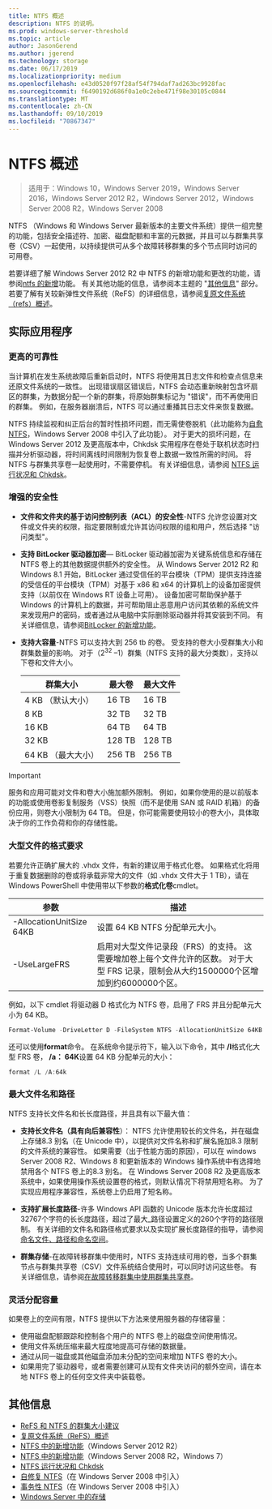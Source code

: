 ```yaml
---
title: NTFS 概述
description: NTFS 的说明。
ms.prod: windows-server-threshold
ms.topic: article
author: JasonGerend
ms.author: jgerend
ms.technology: storage
ms.date: 06/17/2019
ms.localizationpriority: medium
ms.openlocfilehash: e43d0520f97f28af54f794daf7ad263bc9928fac
ms.sourcegitcommit: f6490192d686f0a1e0c2ebe471f98e30105c0844
ms.translationtype: MT
ms.contentlocale: zh-CN
ms.lasthandoff: 09/10/2019
ms.locfileid: "70867347"
---
```

# <a name="ntfs-overview"></a>NTFS 概述

>适用于：Windows 10，Windows Server 2019，Windows Server 2016，Windows Server 2012 R2，Windows Server 2012，Windows Server 2008 R2，Windows Server 2008

NTFS （Windows 和 Windows Server 最新版本的主要文件系统）提供一组完整的功能，包括安全描述符、加密、磁盘配额和丰富的元数据，并且可以与群集共享卷（CSV）一起使用，以持续提供可从多个故障转移群集的多个节点同时访问的可用卷。

若要详细了解 Windows Server 2012 R2 中 NTFS 的新增功能和更改的功能，请参阅[ntfs 的新增](https://docs.microsoft.com/previous-versions/windows/it-pro/windows-server-2012-r2-and-2012/dn466520(v%3dws.11))功能。 有关其他功能的信息，请参阅本主题的 "[其他信息](#additional-information)" 部分。 若要了解有关较新弹性文件系统（ReFS）的详细信息，请参阅[复原文件系统（refs）概述](../refs/refs-overview.md)。

## <a name="practical-applications"></a>实际应用程序

### <a name="increased-reliability"></a>更高的可靠性

当计算机在发生系统故障后重新启动时，NTFS 将使用其日志文件和检查点信息来还原文件系统的一致性。 出现错误扇区错误后，NTFS 会动态重新映射包含坏扇区的群集，为数据分配一个新的群集，将原始群集标记为 "错误"，而不再使用旧的群集。 例如，在服务器崩溃后，NTFS 可以通过重播其日志文件来恢复数据。

NTFS 持续监视和纠正后台的暂时性损坏问题，而无需使卷脱机（此功能称为[自愈 NTFS](https://docs.microsoft.com/previous-versions/windows/it-pro/windows-server-2008-R2-and-2008/cc771388(v=ws.10))，Windows Server 2008 中引入了此功能）。 对于更大的损坏问题，在 Windows Server 2012 及更高版本中，Chkdsk 实用程序在卷处于联机状态时扫描并分析驱动器，将时间离线时间限制为恢复卷上数据一致性所需的时间。 将 NTFS 与群集共享卷一起使用时，不需要停机。 有关详细信息，请参阅 [NTFS 运行状况和 Chkdsk](https://docs.microsoft.com/previous-versions/windows/it-pro/windows-server-2012-r2-and-2012/hh831536(v%3dws.11))。

### <a name="increased-security"></a>增强的安全性

- **文件和文件夹的基于访问控制列表（ACL）的安全性**-NTFS 允许您设置对文件或文件夹的权限，指定要限制或允许其访问权限的组和用户，然后选择 "访问类型"。

- **支持 BitLocker 驱动器加密**— BitLocker 驱动器加密为关键系统信息和存储在 NTFS 卷上的其他数据提供额外的安全性。 从 Windows Server 2012 R2 和 Windows 8.1 开始，BitLocker 通过受信任的平台模块（TPM）提供支持连接的受信任的平台模块（TPM）对基于 x86 和 x64 的计算机上的设备加密提供支持（以前仅在 Windows RT 设备上可用）。 设备加密可帮助保护基于 Windows 的计算机上的数据，并可帮助阻止恶意用户访问其依赖的系统文件来发现用户的密码，或者通过从电脑中实际删除驱动器并将其安装到不同。 有关详细信息，请参阅[BitLocker 的新增功能](https://docs.microsoft.com/previous-versions/windows/it-pro/windows-server-2012-r2-and-2012/dn306081(v%3dws.11))。

- **支持大容量**-NTFS 可以支持大到 256 tb 的卷。 受支持的卷大小受群集大小和群集数量的影响。 对于（2<sup>32</sup> –1）群集（NTFS 支持的最大分类数），支持以下卷和文件大小。

  |群集大小|最大卷|最大文件|
  |---|---|---|
  |4 KB （默认大小）|16 TB|16 TB|
  |8 KB|32 TB|32 TB|
  |16 KB|64 TB|64 TB|
  |32 KB|128 TB|128 TB|
  |64 KB （最大大小）|256 TB|256 TB|

>[!IMPORTANT]
>服务和应用可能对文件和卷大小施加额外限制。 例如，如果你使用的是以前版本的功能或使用卷影复制服务（VSS）快照（而不是使用 SAN 或 RAID 机箱）的备份应用，则卷大小限制为 64 TB。 但是，你可能需要使用较小的卷大小，具体取决于你的工作负荷和你的存储性能。

### <a name="formatting-requirements-for-large-files"></a>大型文件的格式要求

若要允许正确扩展大的 .vhdx 文件，有新的建议用于格式化卷。 如果格式化将用于重复数据删除的卷或将承载非常大的文件（如 .vhdx 文件大于 1 TB），请在 Windows PowerShell 中使用带以下参数的**格式化卷**cmdlet。

|参数|描述|
|---|---|
|-AllocationUnitSize 64KB|设置 64 KB NTFS 分配单元大小。|
|-UseLargeFRS|启用对大型文件记录段（FRS）的支持。 这需要增加卷上每个文件允许的区数。 对于大型 FRS 记录，限制会从大约1500000个区增加到约6000000个区。|

例如，以下 cmdlet 将驱动器 D 格式化为 NTFS 卷，启用了 FRS 并且分配单元大小为 64 KB。

```PowerShell
Format-Volume -DriveLetter D -FileSystem NTFS -AllocationUnitSize 64KB -UseLargeFRS
```

还可以使用**format**命令。 在系统命令提示符下，输入以下命令，其中 **/l**格式化大型 FRS 卷， **/a： 64K**设置 64 KB 分配单元的大小：

```PowerShell
format /L /A:64k
```

### <a name="maximum-file-name-and-path"></a>最大文件名和路径

NTFS 支持长文件名和长长度路径，并且具有以下最大值：

- **支持长文件名（具有向后兼容性**）： NTFS 允许使用较长的文件名，并在磁盘上存储8.3 别名（在 Unicode 中），以提供对文件名称和扩展名施加8.3 限制的文件系统的兼容性。 如果需要（出于性能方面的原因），可以在 windows Server 2008 R2、Windows 8 和更新版本的 Windows 操作系统中有选择地禁用各个 NTFS 卷上的8.3 别名。
  在 Windows Server 2008 R2 及更高版本系统中，如果使用操作系统设置卷的格式，则默认情况下将禁用短名称。 为了实现应用程序兼容性，系统卷上仍启用了短名称。

- **支持扩展长度路径**-许多 Windows API 函数的 Unicode 版本允许长度超过32767个字符的长长度路径，超过了最大\_路径设置定义的260个字符的路径限制。 有关详细的文件名和路径格式要求以及实现扩展长度路径的指导，请参阅[命名文件、路径和命名空间](https://msdn.microsoft.com/library/windows/desktop/aa365247)。

- **群集存储**-在故障转移群集中使用时，NTFS 支持连续可用的卷，当多个群集节点与群集共享卷（CSV）文件系统结合使用时，可以同时访问这些卷。 有关详细信息，请参阅[在故障转移群集中使用群集共享卷](../../failover-clustering/failover-cluster-csvs.md)。

### <a name="flexible-allocation-of-capacity"></a>灵活分配容量

如果卷上的空间有限，NTFS 提供以下方法来使用服务器的存储容量：

- 使用磁盘配额跟踪和控制各个用户的 NTFS 卷上的磁盘空间使用情况。
- 使用文件系统压缩来最大程度地提高可存储的数据量。
- 通过从同一磁盘或其他磁盘添加未分配的空间来增加 NTFS 卷的大小。
- 如果用完了驱动器号，或者需要创建可从现有文件夹访问的额外空间，请在本地 NTFS 卷上的任何空文件夹中装载卷。

## <a name="additional-information"></a>其他信息

- [ReFS 和 NTFS 的群集大小建议](https://techcommunity.microsoft.com/t5/Storage-at-Microsoft/Cluster-size-recommendations-for-ReFS-and-NTFS/ba-p/425960)
- [复原文件系统（ReFS）概述](../refs/refs-overview.md)
- [NTFS 中的新增功能](https://docs.microsoft.com/previous-versions/windows/it-pro/windows-server-2012-r2-and-2012/dn466520(v%3dws.11))（Windows Server 2012 R2）
- [NTFS 中的新增功能](https://docs.microsoft.com/previous-versions/windows/it-pro/windows-server-2008-R2-and-2008/ff383236(v=ws.10))（Windows Server 2008 R2，Windows 7）
- [NTFS 运行状况和 Chkdsk](https://docs.microsoft.com/previous-versions/windows/it-pro/windows-server-2012-r2-and-2012/hh831536(v%3dws.11))
- [自修复 NTFS](https://docs.microsoft.com/previous-versions/windows/it-pro/windows-server-2008-R2-and-2008/cc771388(v=ws.10))（在 Windows Server 2008 中引入）
- [事务性 NTFS](https://docs.microsoft.com/previous-versions/windows/it-pro/windows-server-2008-r2-and-2008/cc730726(v%3dws.10))（在 Windows Server 2008 中引入）
- [Windows Server 中的存储](../storage.md)